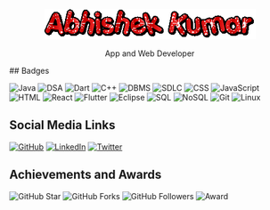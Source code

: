<div align="center">
  <img src="text.gif" alt="Open In Animation">
  <p>App and Web Developer</p>
</div>
## Badges

![Java](https://img.shields.io/badge/Java-007396?style=for-the-badge&logo=java&logoColor=white)
![DSA](https://img.shields.io/badge/DSA-FF4500?style=for-the-badge&color=FF4500)
![Dart](https://img.shields.io/badge/Dart-0175C2?style=for-the-badge&logo=dart&logoColor=white)
![C++](https://img.shields.io/badge/C++-00599C?style=for-the-badge&logo=c%2B%2B&logoColor=white)
![DBMS](https://img.shields.io/badge/DBMS-FF6F61?style=for-the-badge&color=FF6F61)
![SDLC](https://img.shields.io/badge/SDLC-6CBAD9?style=for-the-badge&color=6CBAD9)
![CSS](https://img.shields.io/badge/CSS-1572B6?style=for-the-badge&logo=css3&logoColor=white)
![JavaScript](https://img.shields.io/badge/JavaScript-F7DF1E?style=for-the-badge&logo=javascript&logoColor=black)
![HTML](https://img.shields.io/badge/HTML-E34F26?style=for-the-badge&logo=html5&logoColor=white)
![React](https://img.shields.io/badge/React-61DAFB?style=for-the-badge&logo=react&logoColor=white)
![Flutter](https://img.shields.io/badge/Flutter-02569B?style=for-the-badge&logo=flutter&logoColor=white)
![Eclipse](https://img.shields.io/badge/Eclipse-2C2255?style=for-the-badge&logo=eclipse&logoColor=white)
![SQL](https://img.shields.io/badge/SQL-003B57?style=for-the-badge&logo=postgresql&logoColor=white)
![NoSQL](https://img.shields.io/badge/NoSQL-4DB33D?style=for-the-badge&color=4DB33D)
![Git](https://img.shields.io/badge/Git-F05032?style=for-the-badge&logo=git&logoColor=white)
![Linux](https://img.shields.io/badge/Linux-3333CC?style=for-the-badge&logo=linux&logoColor=white)

## Social Media Links

[![GitHub](https://img.shields.io/badge/GitHub-YourGitHubUsername-blue?style=for-the-badge&logo=github)](https://github.com/YourGitHubUsername)
[![LinkedIn](https://img.shields.io/badge/LinkedIn-YourLinkedInProfile-blue?style=for-the-badge&logo=linkedin)](https://www.linkedin.com/in/YourLinkedInProfile)
[![Twitter](https://img.shields.io/badge/Twitter-YourTwitterHandle-blue?style=for-the-badge&logo=twitter)](https://twitter.com/YourTwitterHandle)


## Achievements and Awards

![GitHub Star](https://img.shields.io/github/stars/YourGitHubUsername?style=for-the-badge&color=yellow)
![GitHub Forks](https://img.shields.io/github/forks/YourGitHubUsername?style=for-the-badge&color=brightgreen)
![GitHub Followers](https://img.shields.io/github/followers/YourGitHubUsername?style=for-the-badge&color=blue)
![Award](https://img.shields.io/badge/Award-First%20Place-blue?style=for-the-badge)


